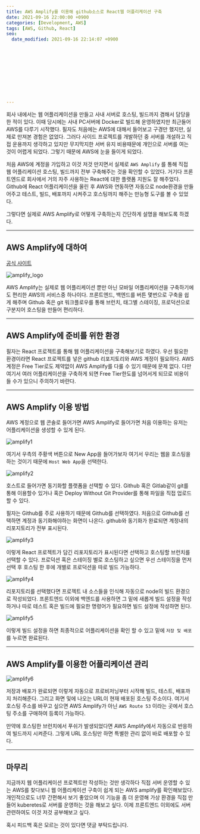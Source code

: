 ```yaml
---
title: AWS Amplify를 이용해 github소스로 React웹 어플리케이션 구축
date: 2021-09-16 22:00:00 +0900
categories: [Development, AWS]
tags: [AWS, Github, React]
seo:
  date_modified: 2021-09-16 22:14:07 +0900











---
```




회사 내에서는 웹 어플리케이션을 만들고 사내 서버로 호스팅, 빌드까지 겸해서 담당을 한 적이 있다. 이때 당시에는 사내 PC서버에 Docker로 빌드해 운영하였지만 최근들어 AWS를 다루기 시작했다. 필자도 처음에는 AWS에 대해서 들어보고 구경만 했지만, 실제로 만져본 경험은 없었다. 그러다 사이드 프로젝트를 개발하던 중 서버를 개설하고 직접 운용까지 생각하고 있지만 무지막지한 서버 유지 비용때문에 개인으로 서버를 여는 것이 어렵게 되었다. 그렇기 때문에 AWS에 눈을 들이게 되었다. 

처음 AWS에 계정을 가입하고 이것 저것 만지면서 실제로 `AWS Amplify` 를 통해 직접 웹 어플리케이션 호스팅, 빌드까지 전부 구축해주는 것을 확인할 수 있었다. 거기다 프론트엔드로 회사에서 거의 자주 사용하는 React에 대한 플랫폼 지원도 잘 해주었다. Github에 React 어플리케이션을 올린 후 AWS와 연동하면 자동으로 node환경을 만들어주고 테스트, 빌드, 배포까지 시켜주고 호스팅까지 해주는 만능형 도구를 볼 수 있었다.

그렇다면 실제로 AWS Amplify로 어떻게 구축하는지 간단하게 설명을 해보도록 하겠다.

---

## AWS Amplify에 대하여

[공식 사이트](https://aws.amazon.com/ko/amplify/)

![amplify_logo](../../assets/img/2021_09_16-aws_amplify/amplify_logo.png)

AWS Amplify는 실제로 웹 어플리케이션 뿐만 아닌 모바일 어플리케이션을 구축하기에도 편리한 AWS의 서비스중 하나이다. 프론트엔드, 백엔드를 버튼 몇번으로 구축을 쉽게 해주며 Github 혹은 git 워크플로우를 통해 브런치, 태그별 스테이징, 프로덕션으로 구분지어 호스팅을 만들어 편리하다. 

-----

## AWS Amplify에 준비를 위한 환경

필자는 React 프로젝트를 통해 웹 어플리케이션을 구축해보기로 하였다. 우선 필요한 환경이라면 React 프로젝트를 넣은 github 리포지토리와 AWS 계정이 필요하다. AWS 계정은 Free Tier로도 제약없이 AWS Amplify를 다룰 수 있기 때문에 문제 없다. 다만 여기서 여러 어플리케이션을 구축하게 되면 Free Tier한도를 넘어서게 되므로 비용이 들 수가 있으니 주의하기 바란다.

----

## AWS Amplify 이용 방법

AWS 계정으로 웹 콘솔로 들어가면 AWS Amplify로 들어가면 처음 이용하는 유저는 어플리케이션을 생성할 수 있게 된다.

![amplify1](../../assets/img/2021_09_16-aws_amplify/amplify_1.png)

여기서 우측의 주황색 버튼으로 New App을 들어가보자 여기서 우리는 웹을 호스팅을 하는 것이기 때문에 `Host Web App`을 선택한다.

![amplify2](../../assets/img/2021_09_16-aws_amplify/amplify_2.png)

호스트로 들어가면 동기화할 플랫폼을 선택할 수 있다. Github 혹은 Gitlab같이 git를 통해 이용할수 있거나 혹은 Deploy Without Git Provider를 통해 파일을 직접 업로드 할 수 있다.

필자는 Github를 주로 사용하기 때문에 Github를 선택하였다. 처음으로 Github를 선택하면 계정과 동기화해야하는 화면이 나온다. github와 동기화가 완료되면 계정내의 리포지토리가 전부 표시된다.

![amplify3](../../assets/img/2021_09_16-aws_amplify/amplify_3.png)

이렇게 React 프로젝트가 담긴 리포지토리가 표시된다면 선택하고 호스팅할 브런치를 선택할 수 있다. 프로덕션 혹은 스테이징 별로 호스팅하고 싶으면 우선 스테이징을 먼저 선택 후 호스팅 한 후에 개별로 프로덕션을 따로 빌드 가능하다.

![amplify4](../../assets/img/2021_09_16-aws_amplify/amplify_4.png)

리포지토리를 선택했다면 프로젝트 내 소스들을 인식해 자동으로 node의 빌드 환경으로 작성되었다. 프론트엔드 이외에 백엔드를 사용하면 그 밑에 새롭게 빌드 설정을 작성하거나 따로 테스트 혹은 빌드에 필요한 명령어가 필요하면 빌드 설정에 작성하면 된다.

![amplify5](../../assets/img/2021_09_16-aws_amplify/amplify_5.png)

이렇게 빌드 설정을 하면 최종적으로 어플리케이션을 확인 할 수 있고 밑에 `저장 및 배포` 를 누르면 완료된다.

---

## AWS Amplify를 이용한 어플리케이션 관리

![amplify6](../../assets/img/2021_09_16-aws_amplify/amplify_6.png)

저장과 배포가 완료되면 이렇게 자동으로 프로비저닝부터 시작해 빌드, 테스트, 배포까지 처리해준다. 그리고 화면 및에 나오는 URL이 현재 배포된 호스팅 주소이다. 여기서 호스팅 주소를 바꾸고 싶으면 AWS Amplify가 아닌 `AWS Route 53` 이라는 곳에서 호스팅 주소를 구매하여 등록이 가능하다.

만약에 호스팅한 브런치에서 푸쉬가 발생되었다면 AWS Amplify에서 자동으로 반응하여 빌드까지 시켜준다. 그렇게 URL 호스팅만 하면 특별한 관리 없이 바로 배포할 수 있다.



---

## 마무리

지금까지 웹 어플리케이션 프로젝트만 작성하는 것만 생각하다 직접 서버 운영할 수 있는 AWS를 찾다보니 웹 어플리케이션 구축이 쉽게 되는 AWS amplify를 확인해보았다. 개인적으로도 너무 간편해서 보기 좋았으며 이 기능을 좀 더 운영해 가상 환경을 직접 만들어 kuberetes로 서버를 운영하는 것을 해보고 싶다. 이제 프론트엔드 이외에도 서버 관련하여도 이것 저것 공부해보고 싶다.

혹시 피드백 혹은 모르는 것이 있다면 댓글 부탁드립니다.

